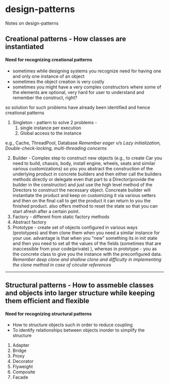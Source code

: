 # design-patterns
Notes on design-patterns
## Creational patterns - How classes are instantiated 
#### Need for recognizing creational patterns 
- sometimes while designing systems you recognize need for having one and only one instance of an object
- sometimes the object creation is very costly 
- sometimes you might have a very complex constructors where some of the elements are optional, very hard for user to understand and remember the construct, right? 

so solution for such problems have already been identified and hence creational patterns
 1. Singleton - pattern to solve 2 problems - 
    1. single instance per execution
    2. Global access to the instance
    
   e.g., Cache, ThreadPool, Database *Remember eager v/s Lazy initialization, Double-check-locking, multi-threading concerns*
   
 2. Builder - Complex step to construct new objects (e.g., to create Car you need to build, chassis, body, install engine, wheels, seats and similar various customizations) so you you abstract the construction of the underlying product in concrete builders and then either call the builders methods directly or delegate even that part to a Director(provide the builder in the constructor) and just use the high level method of the Directors to construct the necessary object. Concreate builder will instantiate the product and keep on customizing it via various setters and then on the final call to get the product it can return to you the finished product. also offers method to reset the state so that you can start afresh after a certain point.
 3. Factory - different from static factory methods 
 4. Abstract factory
 5. Prototype  - create set of objects configured in various ways (prototypes) and then clone them when you need a similar instance for your use.  advantage is that when you "new" something its in init state and then you need to set all the values of the fields (sometimes that are inaccessible from your code(private) ), whereas in prototype - you as the concrete class to give you the instance with the preconfigured data. *Remember deep clone and shallow clone and difficulty in implementing the clone method in case of circular references*

*** 

## Structural patterns - How to assmeble classes and objects into larger structure while keeping them efficient and flexible
#### Need for recognizing structural patterns
 - How to structure objects such in order to reduce coupling
 - To identify relationships between objects inorder to simplify the structure 
 
 1. Adapter
 2. Bridge
 3. Proxy
 4. Decorator
 5. Flyweight
 6. Composite
 7. Facade
